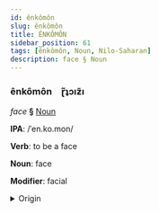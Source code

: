 ```yaml
---
id: ênkômôn
slug: ênkômôn
title: ÊNKÔMÔN
sidebar_position: 61
tags: [ênkômôn, Noun, Nilo-Saharan]
description: face § Noun
---
```


### ênkômôn&emsp;<span kind="abugida">ɽ̃ʇɔıƶ̃ı</span>

*face* **§** [Noun](../../tags/Noun)

**IPA**: /ˈen.ko.mon/

**Verb**: to be a face

**Noun**: face

**Modifier**: facial

<details>
    <summary>Origin</summary>
    Maasai enk-omóm /ēnkōmón<br/>
    <em>Nilo-Saharan Language Family</em>
</details>